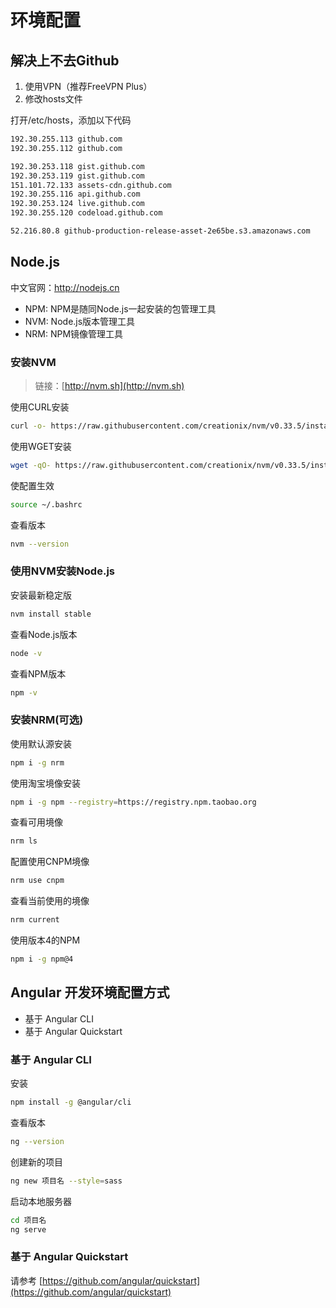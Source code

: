 # 环境配置

## 解决上不去Github
1. 使用VPN（推荐FreeVPN Plus）
2. 修改hosts文件

打开/etc/hosts，添加以下代码
```bash
192.30.255.113 github.com
192.30.255.112 github.com

192.30.253.118 gist.github.com
192.30.253.119 gist.github.com
151.101.72.133 assets-cdn.github.com
192.30.255.116 api.github.com
192.30.253.124 live.github.com
192.30.255.120 codeload.github.com

52.216.80.8 github-production-release-asset-2e65be.s3.amazonaws.com
```


## Node.js
中文官网：http://nodejs.cn

- NPM: NPM是随同Node.js一起安装的包管理工具
- NVM: Node.js版本管理工具
- NRM: NPM镜像管理工具

### 安装NVM
> 链接：[http://nvm.sh](http://nvm.sh)

使用CURL安装
```bash
curl -o- https://raw.githubusercontent.com/creationix/nvm/v0.33.5/install.sh | bash
```
使用WGET安装
```bash
wget -qO- https://raw.githubusercontent.com/creationix/nvm/v0.33.5/install.sh | bash
```
使配置生效
```bash
source ~/.bashrc
```
查看版本
```bash
nvm --version
```

### 使用NVM安装Node.js
安装最新稳定版
```bash
nvm install stable
```
查看Node.js版本
```bash
node -v
```
查看NPM版本
```bash
npm -v
```

### 安装NRM(可选)
使用默认源安装
```bash
npm i -g nrm
```
使用淘宝境像安装
```bash
npm i -g npm --registry=https://registry.npm.taobao.org
```
查看可用境像
```bash
nrm ls
```
配置使用CNPM境像
```bash
nrm use cnpm
```
查看当前使用的境像
```bash
nrm current
```
使用版本4的NPM
```bash
npm i -g npm@4
```

## Angular 开发环境配置方式

- 基于 Angular CLI
- 基于 Angular Quickstart

### 基于 Angular CLI
安装
```bash
npm install -g @angular/cli
```
查看版本
```bash
ng --version
```
创建新的项目
```bash
ng new 项目名 --style=sass
```
启动本地服务器
```bash
cd 项目名
ng serve
```

### 基于 Angular Quickstart
请参考 [https://github.com/angular/quickstart](https://github.com/angular/quickstart)

